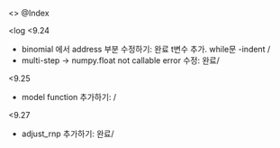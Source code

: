 <<binomial model>>
@Index

<one-step-binomial-model>

<multi-step-binomial-model>

<log
<9.24
* binomial 에서 address 부분 수정하기: 완료
t변수 추가.
while문 -indent
/
* multi-step -> numpy.float not callable error 수정: 완료/
>

<9.25
* model function 추가하기:
/
>

<9.27
* adjust_rnp 추가하기: 완료/
>
>
